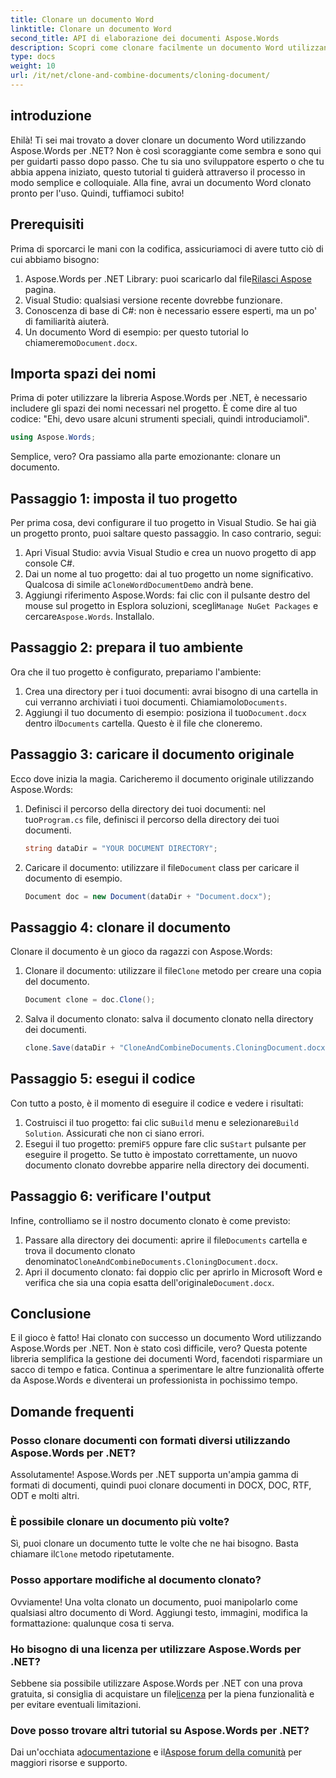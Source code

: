 ```yaml
---
title: Clonare un documento Word
linktitle: Clonare un documento Word
second_title: API di elaborazione dei documenti Aspose.Words
description: Scopri come clonare facilmente un documento Word utilizzando Aspose.Words per .NET con la nostra guida passo passo. Perfetto sia per i principianti che per gli sviluppatori esperti.
type: docs
weight: 10
url: /it/net/clone-and-combine-documents/cloning-document/
---
```

## introduzione

Ehilà! Ti sei mai trovato a dover clonare un documento Word utilizzando Aspose.Words per .NET? Non è così scoraggiante come sembra e sono qui per guidarti passo dopo passo. Che tu sia uno sviluppatore esperto o che tu abbia appena iniziato, questo tutorial ti guiderà attraverso il processo in modo semplice e colloquiale. Alla fine, avrai un documento Word clonato pronto per l'uso. Quindi, tuffiamoci subito!

## Prerequisiti

Prima di sporcarci le mani con la codifica, assicuriamoci di avere tutto ciò di cui abbiamo bisogno:

1.  Aspose.Words per .NET Library: puoi scaricarlo dal file[Rilasci Aspose](https://releases.aspose.com/words/net/) pagina.
2. Visual Studio: qualsiasi versione recente dovrebbe funzionare.
3. Conoscenza di base di C#: non è necessario essere esperti, ma un po' di familiarità aiuterà.
4.  Un documento Word di esempio: per questo tutorial lo chiameremo`Document.docx`.

## Importa spazi dei nomi

Prima di poter utilizzare la libreria Aspose.Words per .NET, è necessario includere gli spazi dei nomi necessari nel progetto. È come dire al tuo codice: "Ehi, devo usare alcuni strumenti speciali, quindi introduciamoli".

```csharp
using Aspose.Words;
```

Semplice, vero? Ora passiamo alla parte emozionante: clonare un documento.

## Passaggio 1: imposta il tuo progetto

Per prima cosa, devi configurare il tuo progetto in Visual Studio. Se hai già un progetto pronto, puoi saltare questo passaggio. In caso contrario, segui:

1. Apri Visual Studio: avvia Visual Studio e crea un nuovo progetto di app console C#.
2.  Dai un nome al tuo progetto: dai al tuo progetto un nome significativo. Qualcosa di simile a`CloneWordDocumentDemo` andrà bene.
3.  Aggiungi riferimento Aspose.Words: fai clic con il pulsante destro del mouse sul progetto in Esplora soluzioni, scegli`Manage NuGet Packages` e cercare`Aspose.Words`. Installalo.

## Passaggio 2: prepara il tuo ambiente

Ora che il tuo progetto è configurato, prepariamo l'ambiente:

1.  Crea una directory per i tuoi documenti: avrai bisogno di una cartella in cui verranno archiviati i tuoi documenti. Chiamiamolo`Documents`.
2.  Aggiungi il tuo documento di esempio: posiziona il tuo`Document.docx` dentro il`Documents` cartella. Questo è il file che cloneremo.

## Passaggio 3: caricare il documento originale

Ecco dove inizia la magia. Caricheremo il documento originale utilizzando Aspose.Words:

1.  Definisci il percorso della directory dei tuoi documenti: nel tuo`Program.cs` file, definisci il percorso della directory dei tuoi documenti.
   
    ```csharp
    string dataDir = "YOUR DOCUMENT DIRECTORY";
    ```

2.  Caricare il documento: utilizzare il file`Document` class per caricare il documento di esempio.

    ```csharp
    Document doc = new Document(dataDir + "Document.docx");
    ```

## Passaggio 4: clonare il documento

Clonare il documento è un gioco da ragazzi con Aspose.Words:

1.  Clonare il documento: utilizzare il file`Clone` metodo per creare una copia del documento.

    ```csharp
    Document clone = doc.Clone();
    ```

2. Salva il documento clonato: salva il documento clonato nella directory dei documenti.

    ```csharp
    clone.Save(dataDir + "CloneAndCombineDocuments.CloningDocument.docx");
    ```

## Passaggio 5: esegui il codice

Con tutto a posto, è il momento di eseguire il codice e vedere i risultati:

1. Costruisci il tuo progetto: fai clic su`Build` menu e selezionare`Build Solution`. Assicurati che non ci siano errori.
2.  Esegui il tuo progetto: premi`F5` oppure fare clic su`Start` pulsante per eseguire il progetto. Se tutto è impostato correttamente, un nuovo documento clonato dovrebbe apparire nella directory dei documenti.

## Passaggio 6: verificare l'output

Infine, controlliamo se il nostro documento clonato è come previsto:

1.  Passare alla directory dei documenti: aprire il file`Documents` cartella e trova il documento clonato denominato`CloneAndCombineDocuments.CloningDocument.docx`.
2.  Apri il documento clonato: fai doppio clic per aprirlo in Microsoft Word e verifica che sia una copia esatta dell'originale`Document.docx`.

## Conclusione

E il gioco è fatto! Hai clonato con successo un documento Word utilizzando Aspose.Words per .NET. Non è stato così difficile, vero? Questa potente libreria semplifica la gestione dei documenti Word, facendoti risparmiare un sacco di tempo e fatica. Continua a sperimentare le altre funzionalità offerte da Aspose.Words e diventerai un professionista in pochissimo tempo.

## Domande frequenti

### Posso clonare documenti con formati diversi utilizzando Aspose.Words per .NET?

Assolutamente! Aspose.Words per .NET supporta un'ampia gamma di formati di documenti, quindi puoi clonare documenti in DOCX, DOC, RTF, ODT e molti altri.

### È possibile clonare un documento più volte?

 Sì, puoi clonare un documento tutte le volte che ne hai bisogno. Basta chiamare il`Clone` metodo ripetutamente.

### Posso apportare modifiche al documento clonato?

Ovviamente! Una volta clonato un documento, puoi manipolarlo come qualsiasi altro documento di Word. Aggiungi testo, immagini, modifica la formattazione: qualunque cosa ti serva.

### Ho bisogno di una licenza per utilizzare Aspose.Words per .NET?

 Sebbene sia possibile utilizzare Aspose.Words per .NET con una prova gratuita, si consiglia di acquistare un file[licenza](https://purchase.aspose.com/buy) per la piena funzionalità e per evitare eventuali limitazioni.

### Dove posso trovare altri tutorial su Aspose.Words per .NET?

 Dai un'occhiata a[documentazione](https://reference.aspose.com/words/net/) e il[Aspose forum della comunità](https://forum.aspose.com/c/words/8) per maggiori risorse e supporto.